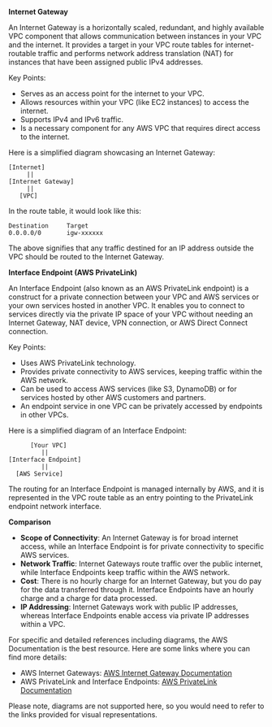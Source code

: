 **Internet Gateway**

An Internet Gateway is a horizontally scaled, redundant, and highly available VPC component that allows communication between instances in your VPC and the internet. It provides a target in your VPC route tables for internet-routable traffic and performs network address translation (NAT) for instances that have been assigned public IPv4 addresses.

Key Points:
- Serves as an access point for the internet to your VPC.
- Allows resources within your VPC (like EC2 instances) to access the internet.
- Supports IPv4 and IPv6 traffic.
- Is a necessary component for any AWS VPC that requires direct access to the internet.

Here is a simplified diagram showcasing an Internet Gateway:

```plaintext
[Internet]
     ||
[Internet Gateway]
     ||
   [VPC]
```

In the route table, it would look like this:

```plaintext
Destination     Target
0.0.0.0/0       igw-xxxxxx
```

The above signifies that any traffic destined for an IP address outside the VPC should be routed to the Internet Gateway.

**Interface Endpoint (AWS PrivateLink)**

An Interface Endpoint (also known as an AWS PrivateLink endpoint) is a construct for a private connection between your VPC and AWS services or your own services hosted in another VPC. It enables you to connect to services directly via the private IP space of your VPC without needing an Internet Gateway, NAT device, VPN connection, or AWS Direct Connect connection.

Key Points:
- Uses AWS PrivateLink technology.
- Provides private connectivity to AWS services, keeping traffic within the AWS network.
- Can be used to access AWS services (like S3, DynamoDB) or for services hosted by other AWS customers and partners.
- An endpoint service in one VPC can be privately accessed by endpoints in other VPCs.

Here is a simplified diagram of an Interface Endpoint:

```plaintext
      [Your VPC]
         ||
[Interface Endpoint]
         ||
  [AWS Service]
```

The routing for an Interface Endpoint is managed internally by AWS, and it is represented in the VPC route table as an entry pointing to the PrivateLink endpoint network interface.

**Comparison**

- **Scope of Connectivity**: An Internet Gateway is for broad internet access, while an Interface Endpoint is for private connectivity to specific AWS services.
- **Network Traffic**: Internet Gateways route traffic over the public internet, while Interface Endpoints keep traffic within the AWS network.
- **Cost**: There is no hourly charge for an Internet Gateway, but you do pay for the data transferred through it. Interface Endpoints have an hourly charge and a charge for data processed.
- **IP Addressing**: Internet Gateways work with public IP addresses, whereas Interface Endpoints enable access via private IP addresses within a VPC.

For specific and detailed references including diagrams, the AWS Documentation is the best resource. Here are some links where you can find more details:

- AWS Internet Gateways: [AWS Internet Gateway Documentation](https://docs.aws.amazon.com/vpc/latest/userguide/VPC_Internet_Gateway.html)
- AWS PrivateLink and Interface Endpoints: [AWS PrivateLink Documentation](https://docs.aws.amazon.com/vpc/latest/userguide/endpoint-services-overview.html)

Please note, diagrams are not supported here, so you would need to refer to the links provided for visual representations.